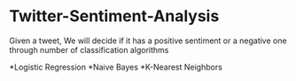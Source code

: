 # Twitter-Sentiment-Analysis
Given a tweet, We will decide if it has a positive sentiment or a negative one through number of classification algorithms

*Logistic Regression
*Naive Bayes
*K-Nearest Neighbors
